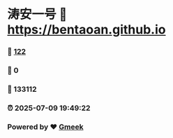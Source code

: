 # 涛安一号 :link: https://bentaoan.github.io 
### :page_facing_up: [122](https://bentaoan.github.io/tag.html) 
### :speech_balloon: 0 
### :hibiscus: 133112 
### :alarm_clock: 2025-07-09 19:49:22 
### Powered by :heart: [Gmeek](https://github.com/Meekdai/Gmeek)
